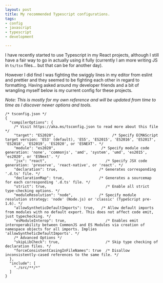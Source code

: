 ```yaml
---
layout: post
title: My recommended Typescript configurations.
tags:
- config
- javascript
- typescript
- development

---
```

I have recently started to use Typescript in my React projects, although I still have a fair way to go in actually using it fully (currently I am more writing JS in `ts/tsx` files... but that can be for another day).

However I did find I was fighting the swiggly lines in my editor from eslint and prettier and they seemed to be fighting each other in regard to formatting. Having asked around my developer friends and a bit of wrangling myself below is my current config for these projects.

_Note: This is mostly for my own reference and will be updated from time to time as I discover newer options and tools._

    /* tsconfig.json */
    {
      "compilerOptions": {
        /* Visit https://aka.ms/tsconfig.json to read more about this file */
        "target": "ES2020",                          /* Specify ECMAScript target version: 'ES3' (default), 'ES5', 'ES2015', 'ES2016', 'ES2017', 'ES2018', 'ES2019', 'ES2020', or 'ESNEXT'. */
        "module": "es2020",                     /* Specify module code generation: 'none', 'commonjs', 'amd', 'system', 'umd', 'es2015', 'es2020', or 'ESNext'. */
        "jsx": "react",                           /* Specify JSX code generation: 'preserve', 'react-native', or 'react'. */
        "declaration": true,                   /* Generates corresponding '.d.ts' file. */
        "declarationMap": true,                /* Generates a sourcemap for each corresponding '.d.ts' file. */
        "strict": true,                           /* Enable all strict type-checking options. */
        "moduleResolution": "node",            /* Specify module resolution strategy: 'node' (Node.js) or 'classic' (TypeScript pre-1.6). */
        "allowSyntheticDefaultImports": true,   /* Allow default imports from modules with no default export. This does not affect code emit, just typechecking. */
        "esModuleInterop": true,                  /* Enables emit interoperability between CommonJS and ES Modules via creation of namespace objects for all imports. Implies 'allowSyntheticDefaultImports'. */
        /* Advanced Options */
        "skipLibCheck": true,                     /* Skip type checking of declaration files. */
        "forceConsistentCasingInFileNames": true  /* Disallow inconsistently-cased references to the same file. */
      },
      "include": [
        "./src/**/*"
      ]
    }